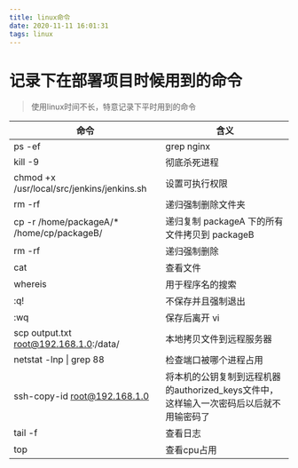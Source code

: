 ```yaml
---
title: linux命令
date: 2020-11-11 16:01:31
tags: linux
---
```

# 记录下在部署项目时候用到的命令
>  使用linux时间不长，特意记录下平时用到的命令

|  命令   | 含义  |
|  ----  | ----  |
|   ps -ef | grep nginx |  查看进程nginx   |
|  kill -9 <PID>       |  彻底杀死进程   |
|  chmod +x /usr/local/src/jenkins/jenkins.sh   |  设置可执行权限  |
|  rm -rf   |    递归强制删除文件夹  |
|  cp -r /home/packageA/* /home/cp/packageB/  |    递归复制 packageA 下的所有文件拷贝到 packageB  |
|  rm -rf   |    递归强制删除  |
|  cat      |    查看文件  |
|  whereis  |    用于程序名的搜索  |
|  :q!      |    不保存并且强制退出  |
|  :wq      |    保存后离开 vi  |
| scp output.txt root@192.168.1.0:/data/ |  本地拷贝文件到远程服务器 |
| netstat -lnp &#124; grep 88 |   检查端口被哪个进程占用 |
| ssh-copy-id root@192.168.1.0 | 将本机的公钥复制到远程机器的authorized_keys文件中，这样输入一次密码后以后就不用输密码了  |
| tail -f   |    查看日志      |
| top       |    查看cpu占用    |